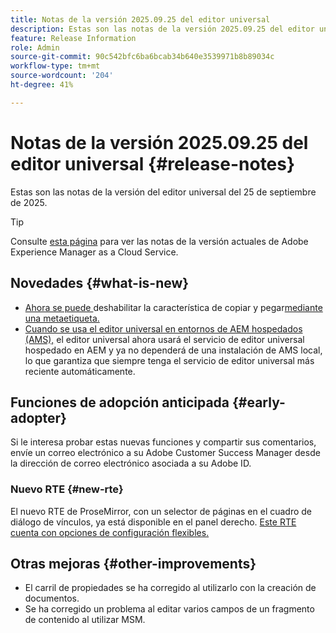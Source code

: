 ```yaml
---
title: Notas de la versión 2025.09.25 del editor universal
description: Estas son las notas de la versión 2025.09.25 del editor universal.
feature: Release Information
role: Admin
source-git-commit: 90c542bfc6ba6bcab34b640e3539971b8b89034c
workflow-type: tm+mt
source-wordcount: '204'
ht-degree: 41%

---
```



# Notas de la versión 2025.09.25 del editor universal {#release-notes}

Estas son las notas de la versión del editor universal del 25 de septiembre de 2025.

>[!TIP]
>
>Consulte [esta página](/help/release-notes/release-notes-cloud/release-notes-current.md) para ver las notas de la versión actuales de Adobe Experience Manager as a Cloud Service.

## Novedades {#what-is-new}

* [Ahora se puede &#x200B;](/help/sites-cloud/authoring/universal-editor/authoring.md#copy-paste)deshabilitar la característica de copiar y pegar[&#x200B; mediante una metaetiqueta.](/help/implementing/universal-editor/customizing.md#copy-paste)
* [Cuando se usa el editor universal en entornos de AEM hospedados (AMS),](https://experienceleague.adobe.com/es/docs/experience-manager-65/content/implementing/developing/headless/universal-editor/introduction) el editor universal ahora usará el servicio de editor universal hospedado en AEM y ya no dependerá de una instalación de AMS local, lo que garantiza que siempre tenga el servicio de editor universal más reciente automáticamente.

## Funciones de adopción anticipada {#early-adopter}

Si le interesa probar estas nuevas funciones y compartir sus comentarios, envíe un correo electrónico a su Adobe Customer Success Manager desde la dirección de correo electrónico asociada a su Adobe ID.

### Nuevo RTE {#new-rte}

El nuevo RTE de ProseMirror, con un selector de páginas en el cuadro de diálogo de vínculos, ya está disponible en el panel derecho. [Este RTE cuenta con opciones de configuración flexibles.](/help/implementing/universal-editor/configure-rte.md)

## Otras mejoras {#other-improvements}

* El carril de propiedades se ha corregido al utilizarlo con la creación de documentos.
* Se ha corregido un problema al editar varios campos de un fragmento de contenido al utilizar MSM.
